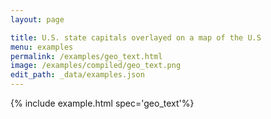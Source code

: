 ```yaml
---
layout: page

title: U.S. state capitals overlayed on a map of the U.S
menu: examples
permalink: /examples/geo_text.html
image: /examples/compiled/geo_text.png
edit_path: _data/examples.json
---
```




{% include example.html spec='geo_text'%}
